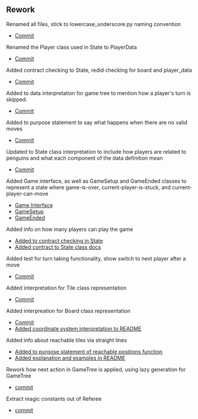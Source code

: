 ## Rework

Renamed all files, stick to lowercase_underscore.py naming convention  
- [Commit](https://github.ccs.neu.edu/CS4500-F20/detroit/commit/d99e697c2d16faee4509194d6242650d0b9a238b)

Renamed the Player class used in State to PlayerData
- [Commit](https://github.ccs.neu.edu/CS4500-F20/detroit/commit/1a33e0b3a339c5f03b8ac1cda26bc1aec26ef16a)

Added contract checking to State, redid checking for board and player_data
- [Commit](https://github.ccs.neu.edu/CS4500-F20/detroit/commit/84e71ad12533530d87454f56d4cf23fb1324d9cf)

Added to data interpretation for game tree to mention how a player's turn is skipped.
- [Commit](https://github.ccs.neu.edu/CS4500-F20/detroit/commit/a9942bc6d71697d13e4f55c9e2dcbda5f80dd57e#diff-a2b85550c39cc14472cf741196ccb390)

Added to purpose statement to say what happens when there are no valid moves
- [Commit](https://github.ccs.neu.edu/CS4500-F20/detroit/commit/a9942bc6d71697d13e4f55c9e2dcbda5f80dd57e#diff-8668b6307021688899b1d56141354730)

Updated to State class interpretation to include how players are related to penguins and what each component of the data definition mean
- [Commit](https://github.ccs.neu.edu/CS4500-F20/detroit/commit/b57f7bc2e09f50b454cab4d8d212dce4b7f88c48#diff-3c0c742881289081d1c3cfb361c6da0e>)

Added Game interface, as well as GameSetup and GameEnded classes to represent a state where game-is-over, current-player-is-stuck, and current-player-can-move
- [Game Interface](https://github.ccs.neu.edu/CS4500-F20/detroit/commit/08d4300f27781efac24b411041b421aff1218067#diff-2d8e341e1a13a7b67eb38f98c777b250)
- [GameSetup](https://github.ccs.neu.edu/CS4500-F20/detroit/commit/08d4300f27781efac24b411041b421aff1218067#diff-5115f5114cc9ed544f40383593fd68f0)
- [GameEnded](https://github.ccs.neu.edu/CS4500-F20/detroit/commit/08d4300f27781efac24b411041b421aff1218067#diff-c77c569101b9e5a0ce0462b0cd966880)

Added info on how many players can play the game
- [Added to contract checking in State](https://github.ccs.neu.edu/CS4500-F20/detroit/commit/84e71ad12533530d87454f56d4cf23fb1324d9cf#diff-8b59c1ced5e1a2b96a91913cb360a99cR25-R26)
- [Added contract to State class docs](https://github.ccs.neu.edu/CS4500-F20/detroit/commit/4605734b8297b882910557b5e5a2fff6d4c252e8#diff-3c0c742881289081d1c3cfb361c6da0eR21)

Added test for turn taking functionality, show switch to next player after a move
- [Commit](https://github.ccs.neu.edu/CS4500-F20/detroit/commit/6b14b712069cae255394d617a8207a91d8599f26)

Added interpretation for Tile class representation
- [Commit](https://github.ccs.neu.edu/CS4500-F20/detroit/commit/fbb418207443e0c05314aa68db7c69bc67fce761#diff-9ec3aaa69902115ef6ec7c01da1f8a7aR4-R6)

Added interpreation for Board class representation
- [Commit](https://github.ccs.neu.edu/CS4500-F20/detroit/commit/fbb418207443e0c05314aa68db7c69bc67fce761#diff-92f6d081922bb0aae4366590406c99a6R12)
- [Added coordinate system interpretation to README](https://github.ccs.neu.edu/CS4500-F20/detroit/commit/af3702f2047a632712c96a1c22ff57932934aa74#diff-f4923aab63564278027a266fe91df7a4R34-R49)

Added info about reachable tiles via straight lines
- [Added to purpose statement of reachable positions function](https://github.ccs.neu.edu/CS4500-F20/detroit/commit/8b005b54ed9ea5539d9d7adcc8c62659bd7472b7)
- [Added explanation and examples in README](https://github.ccs.neu.edu/CS4500-F20/detroit/commit/af3702f2047a632712c96a1c22ff57932934aa74#diff-f4923aab63564278027a266fe91df7a4R48)

Rework how next action in GameTree is applied, using lazy generation for GameTree
- [commit](https://github.ccs.neu.edu/CS4500-F20/detroit/commit/04bf927305b5586b28d6428f528e785f826ce37d)

Extract magic constants out of Referee
- [commit](https://github.ccs.neu.edu/CS4500-F20/detroit/commit/2d2154f0bc9769f2b266ba38f9c35a216010ac24)
